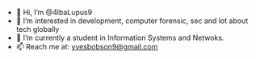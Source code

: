 - 👋 Hi, I’m @4lbaLupus9
- 👀 I’m interested in development, computer forensic, sec and lot about tech globally
- 🌱 I’m currently a student in Information Systems and Netwoks.
- 📫 Reach me at: yvesbobson9@gmail.com

<!---
4lbaLupus9/4lbaLupus9 is a ✨ special ✨ repository because its `README.md` (this file) appears on your GitHub profile.
You can click the Preview link to take a look at your changes.
--->
